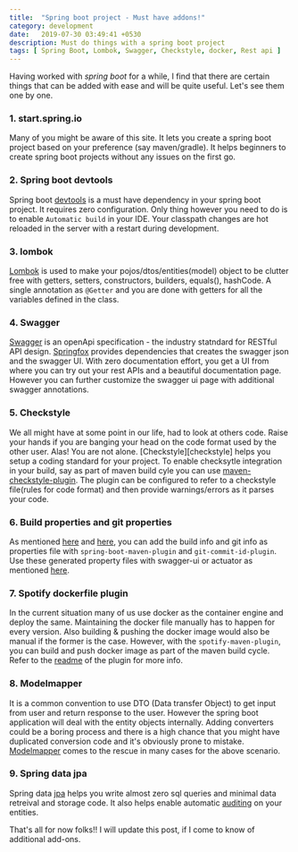 ```yaml
---
title:  "Spring boot project - Must have addons!"
category: development
date:   2019-07-30 03:49:41 +0530
description: Must do things with a spring boot project
tags: [ Spring Boot, Lombok, Swagger, Checkstyle, docker, Rest api ]
---
```


Having worked with *spring boot* for a while, I find that there are certain things that can be added with ease and will be quite useful. Let's see them one by one.

### 1. start.spring.io
Many of you might be aware of this site. It lets you create a spring boot project based on your preference (say maven/gradle). It helps beginners to create spring boot projects without any issues on the first go.
	
### 2. Spring boot devtools
Spring boot [devtools][devtools-link] is a must have dependency in your spring boot project. It requires zero configuration. Only thing however you need to do is to enable `Automatic build` in your IDE. Your classpath changes are hot reloaded in the server with a restart during development.

### 3. lombok
[Lombok][lombok] is used to make your pojos/dtos/entities(model) object to be clutter free with getters, setters, constructors, builders, equals(), hashCode. A single annotation as `@Getter` and you are done with getters for all the variables defined in the class.

### 4. Swagger
[Swagger][swagger] is an openApi specification - the industry statndard for RESTful API design. [Springfox][springfox] provides dependencies that creates the swagger json and the swagger UI. With zero documentation effort, you get a UI from where you can try out your rest APIs and a beautiful documentation page. However you can further customize the swagger ui page with additional swagger annotations.

### 5. Checkstyle
We all might have at some point in our life, had to look at others code. Raise your hands if you are banging your head on the code format used by the other user. Alas! You are not alone. [Checkstyle][checkstyle] helps you setup a coding standard for your project. To enable checksytle integration in your build, say as part of maven build cyle you can use [maven-checkstyle-plugin][checkstyle-plugin]. The plugin can be configured to refer to a checkstyle file(rules for code format) and then provide warnings/errors as it parses your code.

### 6. Build properties and git properties
As mentioned [here][build-info] and [here][git-info], you can add the build info and git info as properties file with `spring-boot-maven-plugin` and `git-commit-id-plugin`. Use these generated property files with swagger-ui or actuator as mentioned [here][git-build-info-tutorial].

### 7. Spotify dockerfile plugin
In the current situation many of us use docker as the container engine and deploy the same. Maintaining the docker file manually has to happen for every version. Also building & pushing the docker image would also be manual if the former is the case.  However, with the `spotify-maven-plugin`, you can build and push docker image as part of the maven build cycle. Refer to the [readme][spotify-docker-plugin] of the plugin for more info.

### 8. Modelmapper
It is a common convention to use DTO (Data transfer Object) to get input from user and return response to the user. However the spring boot application will deal with the entity objects internally. Adding converters could be a boring process and there is a high chance that you might have duplicated conversion code and it's obviously prone to mistake. [Modelmapper][model-mapper] comes to the rescue in many cases for the above scenario. 

### 9. Spring data jpa
Spring data [jpa][jpa] helps you write almost zero sql queries and minimal data retreival and storage code. It also helps enable automatic [auditing][jpa-auditing] on your entities.

That's all for now folks!! I will update this post, if I come to know of additional add-ons.

[jpa-auditing]: https://www.baeldung.com/database-auditing-jpa
[jpa]: https://spring.io/projects/spring-data-jpa
[model-mapper]: https://www.baeldung.com/entity-to-and-from-dto-for-a-java-spring-application
[spotify-docker-plugin]: https://github.com/spotify/dockerfile-maven/blob/master/README.md
[git-build-info-tutorial]: https://www.baeldung.com/spring-git-information
[git-info]: https://docs.spring.io/spring-boot/docs/current/reference/html/howto-build.html#howto-git-info
[build-info]: https://docs.spring.io/spring-boot/docs/current/reference/html/howto-build.html#howto-build-info
[checkstyle-plugin]: https://www.baeldung.com/checkstyle-java
[checkstyke]: https://checkstyle.sourceforge.io/
[devtools-link]: https://docs.spring.io/spring-boot/docs/current/reference/html/using-boot-devtools.html
[lombok]: https://projectlombok.org/
[swagger]: https://swagger.io/
[springfox]: https://www.baeldung.com/swagger-2-documentation-for-spring-rest-api